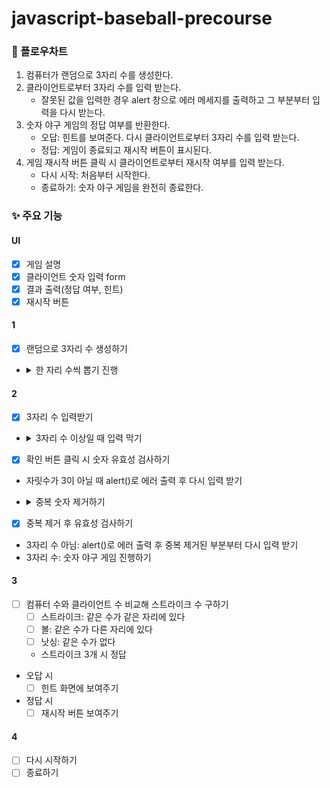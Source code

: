 # javascript-baseball-precourse

### 🎏 플로우차트

1. 컴퓨터가 랜덤으로 3자리 수를 생성한다.
2. 클라이언트로부터 3자리 수를 입력 받는다.
   - 잘못된 값을 입력한 경우 alert 창으로 에러 메세지를 출력하고 그 부분부터 입력을 다시 받는다.
3. 숫자 야구 게임의 정답 여부를 반환한다.
   - 오답: 힌트를 보여준다. 다시 클라이언트로부터 3자리 수를 입력 받는다.
   - 정답: 게임이 종료되고 재시작 버튼이 표시된다.
4. 게임 재시작 버튼 클릭 시 클라이언트로부터 재시작 여부를 입력 받는다.
   - 다시 시작: 처음부터 시작한다.
   - 종료하기: 숫자 야구 게임을 완전히 종료한다.

### ✨ 주요 기능

#### UI

- [x] 게임 설명
- [x] 클라이언트 숫자 입력 form
- [x] 결과 출력(정답 여부, 힌트)
- [x] 재시작 버튼

#### 1

- [x] 랜덤으로 3자리 수 생성하기
- <details>
    <summary>한 자리 수씩 뽑기 진행</summary>
    
        1. 수를 저장할 집합 생성
        2. 0~9 사이의 수 하나 뽑기
          - math.ramdom()으로 0~9 사이 랜덤 수 생성
        3. 뽑은 수가 집합에 있는 지 비교
          - 있다: 다시 뽑기
          - 없다: 집합에 뽑은 수 넣기
        4. 3개의 수를 뽑을 때까지 반복
          - 집합의 길이가 3일 때 종료
  </details>

#### 2

- [x] 3자리 수 입력받기
- <details>
    <summary>3자리 수 이상일 때 입력 막기</summary>
    
      1. input 태그의 input 이벤트 발생 시 길이 가져오기
      2. 길이가 3을 초과하면 substr()로 문자열 길이 3으로 자르기
      3. 자른 문자열을 input 태그의 value로 저장하기
  </details>
- [x] 확인 버튼 클릭 시 숫자 유효성 검사하기
- 자릿수가 3이 아닐 때 alert()로 에러 출력 후 다시 입력 받기
- <details>
    <summary>중복 숫자 제거하기</summary>
        
        1. 수를 저장할 집합 생성
        2. input 한 자리씩 집합에 존재하는 지 확인하기
          - 있다: 바로 종료
          - 없다: 현재 숫자 집합에 넣기
        - 중복 존재: 3자리 수 미만
        - 중복 없음: 3자리 수
  </details>
- [x] 중복 제거 후 유효성 검사하기
- 3자리 수 아님: alert()로 에러 출력 후 중복 제거된 부분부터 다시 입력 받기
- 3자리 수: 숫자 야구 게임 진행하기

#### 3

- [ ] 컴퓨터 수와 클라이언트 수 비교해 스트라이크 수 구하기
  - [ ] 스트라이크: 같은 수가 같은 자리에 있다
  - [ ] 볼: 같은 수가 다른 자리에 있다
  - [ ] 낫싱: 같은 수가 없다
  - 스트라이크 3개 시 정답
- 오답 시
  - [ ] 힌트 화면에 보여주기
- 정답 시
  - [ ] 재시작 버튼 보여주기

#### 4

- [ ] 다시 시작하기
- [ ] 종료하기
